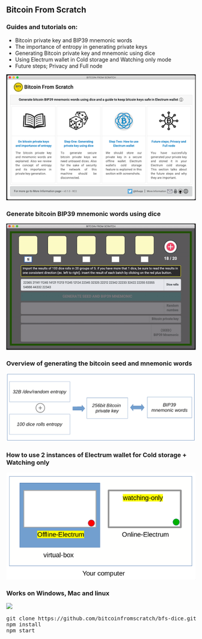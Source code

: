 ## Bitcoin From Scratch

### Guides and tutorials on:
* Bitcoin private key and BIP39 mnemonic words
* The importance of entropy in generating private keys
* Generating Bitcoin private key and mnemonic using dice
* Using Electrum wallet in Cold storage and Watching only mode
* Future steps; Privacy and Full node

![](./assets/readme_md/bfs-mainpage-screenshot.png)

### Generate bitcoin BIP39 mnemonic words using dice
![](./assets/readme_md/seedgen-dice.gif)


### Overview of generating the bitcoin seed and mnemonic words
![](./assets/readme_md/generate-privatekey.png)


### How to use 2 instances of Electrum wallet for Cold storage + Watching only
![](./assets/readme_md/electrum-wallet.png)


### Works on Windows, Mac and linux
![](https://themesfortelegram.com/wp-content/uploads/telegram-themes-windows-mac-linux.png)

<pre>
git clone https://github.com/bitcoinfromscratch/bfs-dice.git
npm install
npm start
</pre>